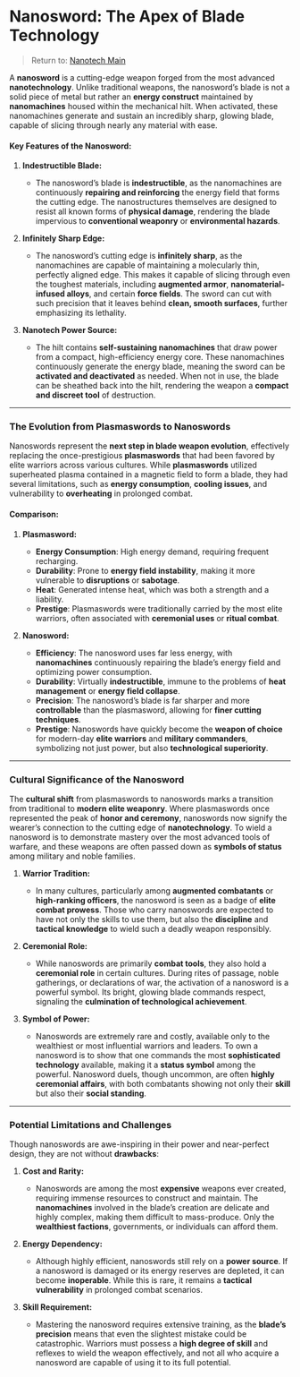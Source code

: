 # Nanosword: The Apex of Blade Technology

> Return to: [Nanotech Main](Nanotech🖲️Main.md)

A **nanosword** is a cutting-edge weapon forged from the most advanced **nanotechnology**. Unlike traditional weapons, the nanosword’s blade is not a solid piece of metal but rather an **energy construct** maintained by **nanomachines** housed within the mechanical hilt. When activated, these nanomachines generate and sustain an incredibly sharp, glowing blade, capable of slicing through nearly any material with ease.

#### **Key Features of the Nanosword:**

1. **Indestructible Blade:**
    
    - The nanosword’s blade is **indestructible**, as the nanomachines are continuously **repairing and reinforcing** the energy field that forms the cutting edge. The nanostructures themselves are designed to resist all known forms of **physical damage**, rendering the blade impervious to **conventional weaponry** or **environmental hazards**.
2. **Infinitely Sharp Edge:**
    
    - The nanosword’s cutting edge is **infinitely sharp**, as the nanomachines are capable of maintaining a molecularly thin, perfectly aligned edge. This makes it capable of slicing through even the toughest materials, including **augmented armor**, **nanomaterial-infused alloys**, and certain **force fields**. The sword can cut with such precision that it leaves behind **clean, smooth surfaces**, further emphasizing its lethality.
3. **Nanotech Power Source:**
    
    - The hilt contains **self-sustaining nanomachines** that draw power from a compact, high-efficiency energy core. These nanomachines continuously generate the energy blade, meaning the sword can be **activated and deactivated** as needed. When not in use, the blade can be sheathed back into the hilt, rendering the weapon a **compact and discreet tool** of destruction.

---

### **The Evolution from Plasmaswords to Nanoswords**

Nanoswords represent the **next step in blade weapon evolution**, effectively replacing the once-prestigious **plasmaswords** that had been favored by elite warriors across various cultures. While **plasmaswords** utilized superheated plasma contained in a magnetic field to form a blade, they had several limitations, such as **energy consumption**, **cooling issues**, and vulnerability to **overheating** in prolonged combat.

#### **Comparison:**

1. **Plasmasword:**
    
    - **Energy Consumption**: High energy demand, requiring frequent recharging.
    - **Durability**: Prone to **energy field instability**, making it more vulnerable to **disruptions** or **sabotage**.
    - **Heat**: Generated intense heat, which was both a strength and a liability.
    - **Prestige**: Plasmaswords were traditionally carried by the most elite warriors, often associated with **ceremonial uses** or **ritual combat**.
2. **Nanosword:**
    
    - **Efficiency**: The nanosword uses far less energy, with **nanomachines** continuously repairing the blade’s energy field and optimizing power consumption.
    - **Durability**: Virtually **indestructible**, immune to the problems of **heat management** or **energy field collapse**.
    - **Precision**: The nanosword’s blade is far sharper and more **controllable** than the plasmasword, allowing for **finer cutting techniques**.
    - **Prestige**: Nanoswords have quickly become the **weapon of choice** for modern-day **elite warriors** and **military commanders**, symbolizing not just power, but also **technological superiority**.

---

### **Cultural Significance of the Nanosword**

The **cultural shift** from plasmaswords to nanoswords marks a transition from traditional to **modern elite weaponry**. Where plasmaswords once represented the peak of **honor and ceremony**, nanoswords now signify the wearer’s connection to the cutting edge of **nanotechnology**. To wield a nanosword is to demonstrate mastery over the most advanced tools of warfare, and these weapons are often passed down as **symbols of status** among military and noble families.

1. **Warrior Tradition:**
    
    - In many cultures, particularly among **augmented combatants** or **high-ranking officers**, the nanosword is seen as a badge of **elite combat prowess**. Those who carry nanoswords are expected to have not only the skills to use them, but also the **discipline** and **tactical knowledge** to wield such a deadly weapon responsibly.
2. **Ceremonial Role:**
    
    - While nanoswords are primarily **combat tools**, they also hold a **ceremonial role** in certain cultures. During rites of passage, noble gatherings, or declarations of war, the activation of a nanosword is a powerful symbol. Its bright, glowing blade commands respect, signaling the **culmination of technological achievement**.
3. **Symbol of Power:**
    
    - Nanoswords are extremely rare and costly, available only to the wealthiest or most influential warriors and leaders. To own a nanosword is to show that one commands the most **sophisticated technology** available, making it a **status symbol** among the powerful. Nanosword duels, though uncommon, are often **highly ceremonial affairs**, with both combatants showing not only their **skill** but also their **social standing**.

---

### **Potential Limitations and Challenges**

Though nanoswords are awe-inspiring in their power and near-perfect design, they are not without **drawbacks**:

1. **Cost and Rarity:**
    
    - Nanoswords are among the most **expensive** weapons ever created, requiring immense resources to construct and maintain. The **nanomachines** involved in the blade’s creation are delicate and highly complex, making them difficult to mass-produce. Only the **wealthiest factions**, governments, or individuals can afford them.
2. **Energy Dependency:**
    
    - Although highly efficient, nanoswords still rely on a **power source**. If a nanosword is damaged or its energy reserves are depleted, it can become **inoperable**. While this is rare, it remains a **tactical vulnerability** in prolonged combat scenarios.
3. **Skill Requirement:**
    
    - Mastering the nanosword requires extensive training, as the **blade’s precision** means that even the slightest mistake could be catastrophic. Warriors must possess a **high degree of skill** and reflexes to wield the weapon effectively, and not all who acquire a nanosword are capable of using it to its full potential.